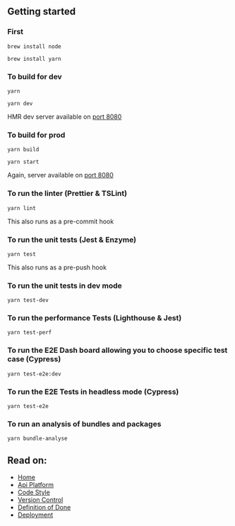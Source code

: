 ## Getting started

### First
```
brew install node

brew install yarn
```
### To build for dev
``` 
yarn

yarn dev
```
HMR dev server available on [port 8080](http://localhost:8080)
### To build for prod
``` 
yarn build

yarn start
```
Again, server available on [port 8080](http://localhost:8080)
### To run the linter (Prettier & TSLint)
``` 
yarn lint
```
This also runs as a pre-commit hook
### To run the unit tests (Jest & Enzyme)
``` 
yarn test
```
This also runs as a pre-push hook
### To run the unit tests in dev mode
``` 
yarn test-dev
```
### To run the performance Tests (Lighthouse & Jest)
``` 
yarn test-perf
```
### To run the E2E Dash board allowing you to choose specific test case (Cypress)
``` 
yarn test-e2e:dev
```

### To run the E2E Tests in headless mode (Cypress)
``` 
yarn test-e2e
```

### To run an analysis of bundles and packages
```
yarn bundle-analyse
```

## Read on:

- [Home](../../README.md)
- [Api Platform](./API_PLATFORM.md)
- [Code Style](./CODE_STYLE.md)
- [Version Control](./VERSION_CONTROL.md)
- [Definition of Done](./DEFINITION_OF_DONE.md)
- [Deployment](./DEPLOYMENT.md)
